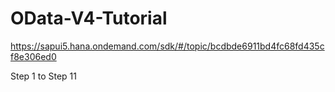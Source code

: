 <h1>OData-V4-Tutorial</h1>

https://sapui5.hana.ondemand.com/sdk/#/topic/bcdbde6911bd4fc68fd435cf8e306ed0

Step 1 to Step 11
